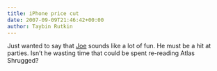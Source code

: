```yaml
---
title: iPhone price cut
date: 2007-09-09T21:46:42+00:00
author: Taybin Rutkin
---
```


Just wanted to say that [Joe](http://assortedgeekery.com/archives/2007/09/05/john-gruber-jackass-of-the-week#comment-250) sounds like a lot of fun. He must be a hit at parties. Isn&#8217;t he wasting time that could be spent re-reading Atlas Shrugged?
